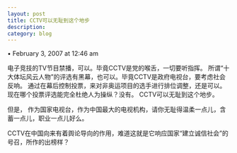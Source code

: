 ```yaml
---
layout: post
title: CCTV可以无耻到这个地步
description: 
category: blog
---
```

• February 3, 2007 at 12:46 am 
 
电子竞技的TV节目禁播，可以。毕竟CCTV是党的喉舌，一切要听指挥。
所谓“十大体坛风云人物”的评选有黑幕，也可以。毕竟CCTV是政府电视台，要考虑社会反响。
通过在幕后控制投票，来对非奥运项目的选手进行排位调整，还是可以。现在哪个投票评选能完全杜绝人为操纵？没有。
CCTV可以无耻到这个地步。

但是，
作为国家电视台，作为中国最大的电视机构，请你无耻得温柔一点儿，含蓄一点儿，职业一点儿好么。

CCTV在中国向来有着舆论导向的作用，难道这就是它响应国家“建立诚信社会”的号召，所作的出榜样？